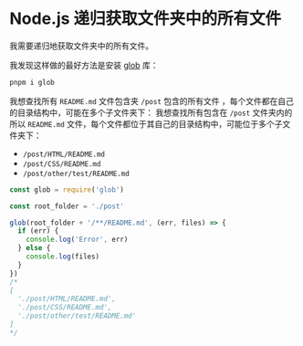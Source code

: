 # Node.js 递归获取文件夹中的所有文件

我需要递归地获取文件夹中的所有文件。

我发现这样做的最好方法是安装 [glob](https://www.npmjs.com/package/glob) 库：

```bash
pnpm i glob
```

我想查找所有 `README.md` 文件包含夹 `/post` 包含的所有文件 ，每个文件都在自己的目录结构中，可能在多个子文件夹下：
我想查找所有包含在 `/post` 文件夹内的所以 `README.md` 文件，每个文件都位于其自己的目录结构中，可能位于多个子文件夹下：

- `/post/HTML/README.md`
- `/post/CSS/README.md`
- `/post/other/test/README.md`

```js
const glob = require('glob')

const root_folder = './post'

glob(root_folder + '/**/README.md', (err, files) => {
  if (err) {
    console.log('Error', err)
  } else {
    console.log(files)
  }
})
/*
[
  './post/HTML/README.md',
  './post/CSS/README.md',
  './post/other/test/README.md'
]
*/
```
